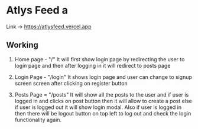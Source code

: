 # Atlys Feed a

Link -> https://atlysfeed.vercel.app

## Working
1. Home page - "/"
   It will first show login page by redirecting the user to login page and then after logging in it will redirect to posts page

2.  Login Page - "/login"
    It shows login page and user can change to signup screen screen after clicking on register button

3.  Posts Page = "/posts"
    It will show all the posts to the user and if user is logged in and clicks on post button then it will allow to create a post else if user is logged out it will show login modal. Also if user is logged in then there will be logout button on top left to log out and check the login functionality again.
